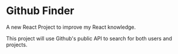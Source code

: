 # Github Finder

A new React Project to improve my React knowledge.

This project will use Github's public API to search for both users and projects.
